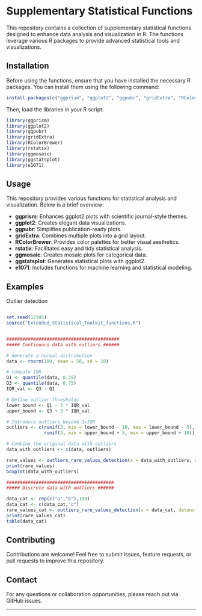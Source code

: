 # Supplementary Statistical Functions

This repository contains a collection of supplementary statistical functions designed to enhance data analysis and visualization in R. The functions leverage various R packages to provide advanced statistical tools and visualizations.

## Installation

Before using the functions, ensure that you have installed the necessary R packages. You can install them using the following command:

```r
install.packages(c("ggprism", "ggplot2", "ggpubr", "gridExtra", "RColorBrewer", "rstatix", "ggmosaic", "ggstatsplot", "e1071"))
```

Then, load the libraries in your R script:

```r
library(ggprism)
library(ggplot2)
library(ggpubr)
library(gridExtra)
library(RColorBrewer)
library(rstatix)
library(ggmosaic)
library(ggstatsplot)
library(e1071)
```

## Usage

This repository provides various functions for statistical analysis and visualization. Below is a brief overview:

- **ggprism**: Enhances ggplot2 plots with scientific journal-style themes.
- **ggplot2**: Creates elegant data visualizations.
- **ggpubr**: Simplifies publication-ready plots.
- **gridExtra**: Combines multiple plots into a grid layout.
- **RColorBrewer**: Provides color palettes for better visual aesthetics.
- **rstatix**: Facilitates easy and tidy statistical analysis.
- **ggmosaic**: Creates mosaic plots for categorical data.
- **ggstatsplot**: Generates statistical plots with ggplot2.
- **e1071**: Includes functions for machine learning and statistical modeling.

## Examples

Outlier detection
```r

set.seed(12345)   
source("Extended_Statistical_Toolkit_functions.R")


##########################################
##### Continuous data with outliers ######

# Generate a normal distribution
data <- rnorm(100, mean = 50, sd = 10)  

# Compute IQR
Q1 <- quantile(data, 0.25)
Q3 <- quantile(data, 0.75)
IQR_val <- Q3 - Q1

# Define outlier thresholds
lower_bound <- Q1 - 3 * IQR_val
upper_bound <- Q3 + 3 * IQR_val

# Introduce outliers beyond 3×IQR
outliers <- c(runif(3, min = lower_bound - 10, max = lower_bound - 5), 
              runif(3, min = upper_bound + 5, max = upper_bound + 10))

# Combine the original data with outliers
data_with_outliers <- c(data, outliers)

rare_values <- outliers_rare_values_detection(x = data_with_outliers, detenction_method = "non_parametric", N_IQR = 3, min_percent_cat = 1 )	
print(rare_values)
boxplot(data_with_outliers)

########################################
##### Discrete data with outliers ######

data_cat <- rep(c("a","b"),100)
data_cat <- c(data_cat,"c")
rare_values_cat <- outliers_rare_values_detection(x = data_cat, detenction_method = "non_parametric", N_IQR = 3, min_percent_cat = 1 )	
print(rare_values_cat)
table(data_cat)


```

## Contributing

Contributions are welcome! Feel free to submit issues, feature requests, or pull requests to improve this repository.

## Contact

For any questions or collaboration opportunities, please reach out via GitHub issues.

---



